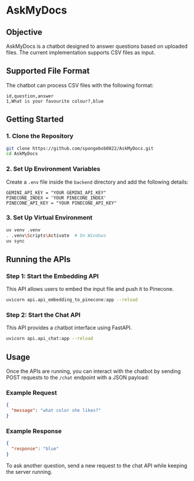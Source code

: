 # AskMyDocs

## Objective
AskMyDocs is a chatbot designed to answer questions based on uploaded files. The current implementation supports CSV files as input.

## Supported File Format
The chatbot can process CSV files with the following format:

```
id,question,answer
1,What is your favourite colour?,blue
```

## Getting Started

### 1. Clone the Repository
```sh
git clone https://github.com/spongebob0822/AskMyDocs.git
cd AskMyDocs
```

### 2. Set Up Environment Variables
Create a `.env` file inside the `backend` directory and add the following details:

```
GEMINI_API_KEY = "YOUR GEMINI_API_KEY"
PINECONE_INDEX = 'YOUR PINECONE_INDEX'
PINECONE_API_KEY = "YOUR PINECONE_API_KEY"
```

### 3. Set Up Virtual Environment
```sh
uv venv .venv
. .venv\Scripts\Activate  # On Windows
uv sync
```

## Running the APIs

### Step 1: Start the Embedding API
This API allows users to embed the input file and push it to Pinecone.
```sh
uvicorn api.api_embedding_to_pinecone:app --reload
```

### Step 2: Start the Chat API
This API provides a chatbot interface using FastAPI.
```sh
uvicorn api.api_chat:app --reload
```

## Usage
Once the APIs are running, you can interact with the chatbot by sending POST requests to the `/chat` endpoint with a JSON payload:

### Example Request
```json
{
  "message": "what color she likes?"
}
```

### Example Response
```json
{
  "response": "blue"
}
```

To ask another question, send a new request to the chat API while keeping the server running.

